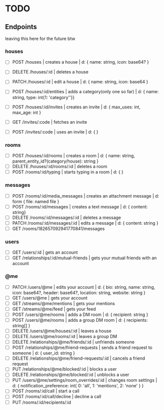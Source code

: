 # TODO
## Endpoints
leaving this here for the future btw

### houses
- [ ] POST /houses | creates a house | d: { name: string, icon: base64? }
- [ ] DELETE /houses/:id | deletes a house
- [ ] PATCH /houses/:id | edit a house | d: { name: string, icon: base64 }
- [ ] POST /houses/:id/entities | adds a category(only one so far) | d: { name: string, type: int{1: 'category''}}

- [ ] POST /houses/:id/invites | creates an invite | d: { max_uses: int, max_age: int }
- [ ] GET /invites/:code | fetches an invite
- [ ] POST /invites/:code | uses an invite | d: { }

### rooms
- [ ] POST /houses/:id/rooms | creates a room | d: { name: string, parent_entity_id?(category/house): string }
- [ ] DELETE /houses/:id/rooms/:id | deletes a room
- [ ] POST /rooms/:id/typing | starts typing in a room | d: { }

### messages
- [ ] POST /rooms/:id/media_messages | creates an attachment message | d: form { file: named file }
- [ ] POST /rooms/:id/messages | creates a text message | d: { content: string}
- [ ] DELETE /rooms/:id/messages/:id | deletes a message
- [ ] PATCH /rooms/:id/messages/:id | edits a message | d: { content: string }
- [ ] GET /rooms/182657092941770841/messages

### users
- [ ] GET /users/:id | gets an account
- [ ] GET /relationships/:id/mutual-friends | gets your mutual friends with an account

### \@me
- [ ] PATCH /users/@me | edits your account | d: { bio: string, name: string, icon: base64?, header: base64?, location: string, website: string }
- [ ] GET /users/@me | gets your account
- [ ] GET /streams/@me/mentions | gets your mentions
- [ ] GET /streams/@me/feed | gets your feed
- [ ] POST /users/@me/rooms | adds a DM room | d: { recipient: string }
- [ ] POST /users/@me/rooms | adds a group DM room | d: { recipients: string[] }
- [ ] DELETE /users/@me/houses/:id | leaves a house
- [ ] DELETE /users/@me/rooms/:id | leaves a group DM
- [ ] DELETE /relationships/@me/friends/:id | unfriends someone
- [ ] POST /relationships/@me/friend-requests | sends a friend request to someone | d: { user_id: string }
- [ ] DELETE /relationships/@me/friend-requests/:id | cancels a friend request
- [ ] PUT /relationships/@me/blocked/:id | blocks a user
- [ ] DELETE /relationships/@me/blocked/:id | unblocks a user
- [ ] PUT /users/@me/settings/room_overrides/:id | changes room settings | d: { notification_preference: int{ 0: 'all', 1: 'mentions', 2: 'none' } }
- [ ] POST /rooms/:id/call | start a call
- [ ] POST /rooms/:id/call/decline | decline a call
- [ ] PUT /rooms/:id/recipients/:id
